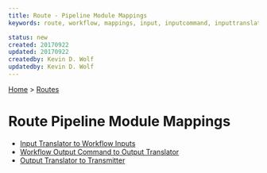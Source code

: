 ```yaml
---
title: Route - Pipeline Module Mappings
keywords: route, workflow, mappings, input, inputcommand, inputtranslator, outputtranslaro

status: new
created: 20170922
updated: 20170922
createdby: Kevin D. Wolf
updatedby: Kevin D. Wolf
---
```

[Home](../../Index.md) > [Routes](../Route.md)

# Route Pipeline Module Mappings


* [Input Translator to Workflow Inputs](InputTranslatorToWorkflow.md)
* [Workflow Output Command to Output Translator](WorkflowToOutputTranslator.md)
* [Output Translator to Transmitter](OutputTranslatorToTransmitter.md)